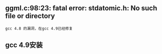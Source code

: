 ## ggml.c:98:23: fatal error: stdatomic.h: No such file or directory
```
gcc 4.8 的漏洞，在gcc 4.9已经修复
```

## gcc 4.9安装
```

```
